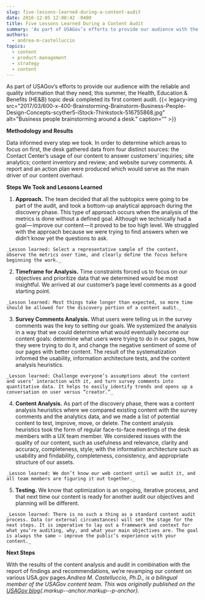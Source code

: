 ```yaml
---
slug: five-lessons-learned-during-a-content-audit
date: 2016-12-05 12:00:42 -0400
title: Five Lessons Learned During a Content Audit
summary: 'As part of USAGov’s efforts to provide our audience with the reliable and quality information that they need, this summer, the Health, Education & Benefits (HE&B) topic desk completed its first content audit. Methodology and Results Data informed every step we took. In order to determine which areas to focus on first, the desk gathered'
authors:
  - andrea-m-castelluccio
topics:
  - content
  - product-management
  - strategy
  - content
---
```


As part of USAGov’s efforts to provide our audience with the reliable and quality information that they need, this summer, the Health, Education & Benefits (HE&B) topic desk completed its first content audit. {{< legacy-img src="2017/03/600-x-400-Brainstorming-Brainstorm-Business-People-Design-Concepts-scyther5-iStock-Thinkstock-516755868.jpg" alt="Business people brainstorming around a desk." caption="" >}} 

**Methodology and Results**

Data informed every step we took. In order to determine which areas to focus on first, the desk gathered data from four distinct sources: the Contact Center’s usage of our content to answer customers’ inquiries; site analytics; content inventory and review; and website survey comments. A report and an action plan were produced which would serve as the main driver of our content overhaul.

**Steps We Took and Lessons Learned**

  1. **Approach.** The team decided that all the subtopics were going to be part of the audit, and took a bottom-up analytical approach during the discovery phase. This type of approach occurs when the analysis of the metrics is done without a defined goal. Although we technically had a goal — improve our content — it proved to be too high level. We struggled with the approach because we were trying to find answers when we didn’t know yet the questions to ask.
  
    _Lesson learned: Select a representative sample of the content, observe the metrics over time, and clearly define the focus before beginning the work._
  2. **Timeframe for Analysis.** Time constraints forced us to focus on our objectives and prioritize data that we determined would be most insightful. We arrived at our customer’s page level comments as a good starting point.
  
    _Lesson learned: Most things take longer than expected, so more time should be allowed for the discovery portion of a content audit._
  3. **Survey Comments Analysis.** What users were telling us in the survey comments was the key to setting our goals. We systemized the analysis in a way that we could determine what would eventually become our content goals: determine what users were trying to do in our pages, how they were trying to do it, and change the negative sentiment of some of our pages with better content. The result of the systematization informed the usability, information architecture tests, and the content analysis heuristics.
  
    _Lesson learned: Challenge everyone’s assumptions about the content and users’ interaction with it, and turn survey comments into quantitative data. It helps to easily identify trends and opens up a conversation on user versus “creator.”_
  4. **Content Analysis.** As part of the discovery phase, there was a content analysis heuristics where we compared existing content with the survey comments and the analytics data, and we made a list of potential content to test, improve, move, or delete. The content analysis heuristics took the form of regular face-to-face meetings of the desk members with a UX team member. We considered issues with the quality of our content, such as usefulness and relevance, clarity and accuracy, completeness, style; with the information architecture such as usability and findability, completeness, consistency, and appropriate structure of our assets.
  
    _Lesson learned: We don’t know our web content until we audit it, and all team members are figuring it out together._
  5. **Testing.** We know that optimization is an ongoing, iterative process, and that next time our content is ready for another audit our objectives and planning will be different.
  
    _Lesson learned: There is no such a thing as a standard content audit process. Data (or external circumstances) will set the stage for the next steps. It is imperative to lay out a framework and context for what you’re auditing, why, and what your main objectives are. The goal is always the same — improve the public’s experience with your content._

<strong class="markup--strong markup--p-strong">Next Steps</strong>

With the results of the content analysis and audit in combination with the report of findings and recommendations, we’re revamping our content on various USA.gov pages._Andrea M. Castelluccio, Ph.D., is a bilingual member of the USAGov content team._
_This was originally published on the [USAGov blog](https://blog.usa.gov/){.markup--anchor.markup--p-anchor}._